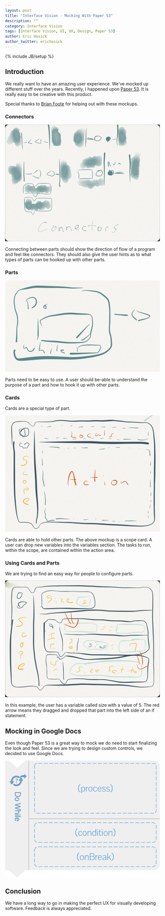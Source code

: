 ```yaml
---
layout: post
title: "Interface Vision - Mocking With Paper 53"
description: ""
category: Interface Vision
tags: [Interface Vision, UI, UX, Design, Paper 53]
author: Eric Hosick
author_twitter: erichosick
---
```

{% include JB/setup %}

## Introduction

We really want to have an amazing user experience. We've mocked up different stuff over the years. Recently, I happened upon [Paper 53](http://www.fiftythree.com/paper). It is really easy to be creative with this product.

Special thanks to [Brian Foote](mailto:sharpguru@gmail.com) for helping out with these mockups.

### Connectors

<div class="pagination-centered img-polaroid">
  <p>
    <img src="/assets/img/vision_ux_connectors_2.png" alt="">
  </p>
</div>

Connecting between parts should show the direction of flow of a program and feel like connectors. They should also give the user hints as to what types of parts can be hooked up with other parts.

### Parts

<div class="pagination-centered img-polaroid">
  <p>
    <img src="/assets/img/vision_ux_parts_2.png" alt="">
  </p>
</div>

Parts need to be easy to use. A user should be-able to understand the purpose of a part and how to hook it up with other parts.

### Cards

Cards are a special type of part.

<div class="pagination-centered img-polaroid">
  <p>
    <img src="/assets/img/vision_ux_card_scope_2.jpg" alt="">
  </p>
</div>

Cards are able to hold other parts. The above mockup is a scope card. A user can drop new variables into the variables section. The tasks to run, within the scope, are contained within the action area.

### Using Cards and Parts

We are trying to find an easy way for people to configure parts. 
<div class="pagination-centered img-polaroid">
  <p>
    <img src="/assets/img/vision_ux_card_config_2.png" alt="">
  </p>
</div>

In this example, the user has a variable called size with a value of 5. The red arrow means they dragged and dropped that part into the left side of an if statement.

## Mocking in Google Docs

Even though Paper 53 is a great way to mock we do need to start finalizing the look and feel. Since we are trying to design custom controls, we decided to use Google Docs.

<div class="pagination-centered img-polaroid">
  <p>
    <img src="/assets/img/vision_ux_card_dowhile_2.png" alt="">
  </p>
</div>

## Conclusion

We have a long way to go in making the perfect UX for visually developing software. Feedback is always appreciated.







